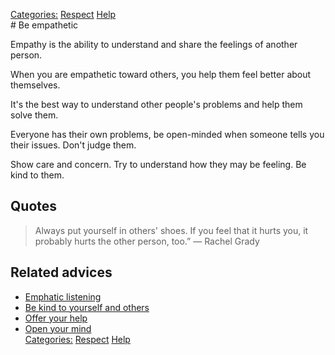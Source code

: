 [Categories:](../Categories/index.md) [Respect](../Categories/Respect.md) [Help](../Categories/Help.md)<br># Be empathetic

Empathy is the ability to understand and share the feelings of another person.

When you are empathetic toward others, you help them feel better about themselves.

It's the best way to understand other people's problems and help them solve them.

Everyone has their own problems, be open-minded when someone tells you their issues. Don't judge them.

Show care and concern. Try to understand how they may be feeling. Be kind to them.

## Quotes

> Always put yourself in others' shoes. If you feel that it hurts you, it probably hurts the other person, too.”
> ― Rachel Grady

## Related advices

- [Emphatic listening](../Empathic%20Listening/index.md)
- [Be kind to yourself and others](../Be%20kind%20to%20yourself%20and%20others/index.md)
- [Offer your help](../Offer%20your%20help/index.md)  
- [Open your mind](../Open%20your%20mind/index.md)
<br>[Categories:](../Categories/index.md) [Respect](../Categories/Respect.md) [Help](../Categories/Help.md)